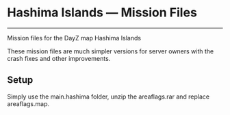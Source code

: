 # Hashima Islands — Mission Files
---
Mission files for the DayZ map Hashima Islands

These mission files are much simpler versions for server owners with the crash fixes and other improvements.

## Setup

Simply use the main.hashima folder, unzip the areaflags.rar and replace areaflags.map.
